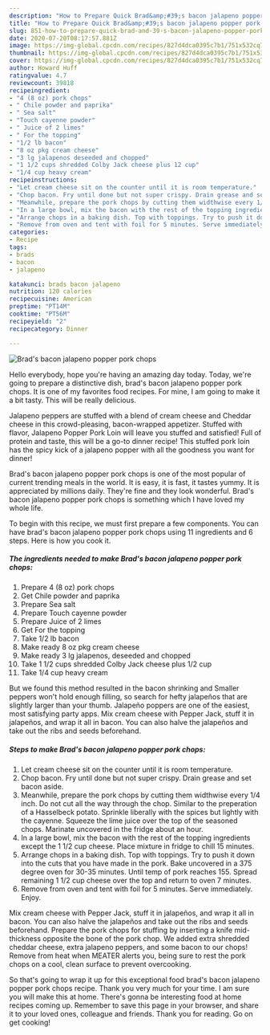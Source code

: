 ```yaml
---
description: "How to Prepare Quick Brad&amp;#39;s bacon jalapeno popper pork chops"
title: "How to Prepare Quick Brad&amp;#39;s bacon jalapeno popper pork chops"
slug: 851-how-to-prepare-quick-brad-and-39-s-bacon-jalapeno-popper-pork-chops
date: 2020-07-20T08:17:57.881Z
image: https://img-global.cpcdn.com/recipes/827d4dca0395c7b1/751x532cq70/brads-bacon-jalapeno-popper-pork-chops-recipe-main-photo.jpg
thumbnail: https://img-global.cpcdn.com/recipes/827d4dca0395c7b1/751x532cq70/brads-bacon-jalapeno-popper-pork-chops-recipe-main-photo.jpg
cover: https://img-global.cpcdn.com/recipes/827d4dca0395c7b1/751x532cq70/brads-bacon-jalapeno-popper-pork-chops-recipe-main-photo.jpg
author: Howard Huff
ratingvalue: 4.7
reviewcount: 39818
recipeingredient:
- "4 (8 oz) pork chops"
- " Chile powder and paprika"
- " Sea salt"
- "Touch cayenne powder"
- " Juice of 2 limes"
- " For the topping"
- "1/2 lb bacon"
- "8 oz pkg cream cheese"
- "3 lg jalapenos deseeded and chopped"
- "1 1/2 cups shredded Colby Jack cheese plus 12 cup"
- "1/4 cup heavy cream"
recipeinstructions:
- "Let cream cheese sit on the counter until it is room temperature."
- "Chop bacon. Fry until done but not super crispy. Drain grease and set bacon aside."
- "Meanwhile, prepare the pork chops by cutting them widthwise every 1/4 inch. Do not cut all the way through the chop. Similar to the preperation of a Hasselbeck potato. Sprinkle liberally with the spices but lightly with the cayenne. Squeeze the lime juice over the top of the seasoned chops. Marinate uncovered in the fridge about an hour."
- "In a large bowl, mix the bacon with the rest of the topping ingredients except the 1 1/2 cup cheese. Place mixture in fridge to chill 15 minutes."
- "Arrange chops in a baking dish. Top with toppings. Try to push it down into the cuts that you have made in the pork. Bake uncovered in a 375 degree oven for 30-35 minutes. Until temp of pork reaches 155. Spread remaining 1 1/2 cup cheese over the top and return to oven 7 minutes."
- "Remove from oven and tent with foil for 5 minutes. Serve immediately. Enjoy."
categories:
- Recipe
tags:
- brads
- bacon
- jalapeno

katakunci: brads bacon jalapeno 
nutrition: 120 calories
recipecuisine: American
preptime: "PT14M"
cooktime: "PT56M"
recipeyield: "2"
recipecategory: Dinner

---
```



![Brad&#39;s bacon jalapeno popper pork chops](https://img-global.cpcdn.com/recipes/827d4dca0395c7b1/751x532cq70/brads-bacon-jalapeno-popper-pork-chops-recipe-main-photo.jpg)

Hello everybody, hope you're having an amazing day today. Today, we're going to prepare a distinctive dish, brad&#39;s bacon jalapeno popper pork chops. It is one of my favorites food recipes. For mine, I am going to make it a bit tasty. This will be really delicious.

Jalapeno peppers are stuffed with a blend of cream cheese and Cheddar cheese in this crowd-pleasing, bacon-wrapped appetizer. Stuffed with flavor, Jalapeno Popper Pork Loin will leave you stuffed and satisfied! Full of protein and taste, this will be a go-to dinner recipe! This stuffed pork loin has the spicy kick of a jalapeno popper with all the goodness you want for dinner!

Brad&#39;s bacon jalapeno popper pork chops is one of the most popular of current trending meals in the world. It is easy, it is fast, it tastes yummy. It is appreciated by millions daily. They're fine and they look wonderful. Brad&#39;s bacon jalapeno popper pork chops is something which I have loved my whole life.


To begin with this recipe, we must first prepare a few components. You can have brad&#39;s bacon jalapeno popper pork chops using 11 ingredients and 6 steps. Here is how you cook it.

<!--inarticleads1-->

##### The ingredients needed to make Brad&#39;s bacon jalapeno popper pork chops:

1. Prepare 4 (8 oz) pork chops
1. Get  Chile powder and paprika
1. Prepare  Sea salt
1. Prepare Touch cayenne powder
1. Prepare  Juice of 2 limes
1. Get  For the topping
1. Take 1/2 lb bacon
1. Make ready 8 oz pkg cream cheese
1. Make ready 3 lg jalapenos, deseeded and chopped
1. Take 1 1/2 cups shredded Colby Jack cheese plus 1/2 cup
1. Take 1/4 cup heavy cream


But we found this method resulted in the bacon shrinking and Smaller peppers won&#39;t hold enough filling, so search for hefty jalapeños that are slightly larger than your thumb. Jalapeño poppers are one of the easiest, most satisfying party apps. Mix cream cheese with Pepper Jack, stuff it in jalapeños, and wrap it all in bacon. You can also halve the jalapeños and take out the ribs and seeds beforehand. 

<!--inarticleads2-->

##### Steps to make Brad&#39;s bacon jalapeno popper pork chops:

1. Let cream cheese sit on the counter until it is room temperature.
1. Chop bacon. Fry until done but not super crispy. Drain grease and set bacon aside.
1. Meanwhile, prepare the pork chops by cutting them widthwise every 1/4 inch. Do not cut all the way through the chop. Similar to the preperation of a Hasselbeck potato. Sprinkle liberally with the spices but lightly with the cayenne. Squeeze the lime juice over the top of the seasoned chops. Marinate uncovered in the fridge about an hour.
1. In a large bowl, mix the bacon with the rest of the topping ingredients except the 1 1/2 cup cheese. Place mixture in fridge to chill 15 minutes.
1. Arrange chops in a baking dish. Top with toppings. Try to push it down into the cuts that you have made in the pork. Bake uncovered in a 375 degree oven for 30-35 minutes. Until temp of pork reaches 155. Spread remaining 1 1/2 cup cheese over the top and return to oven 7 minutes.
1. Remove from oven and tent with foil for 5 minutes. Serve immediately. Enjoy.


Mix cream cheese with Pepper Jack, stuff it in jalapeños, and wrap it all in bacon. You can also halve the jalapeños and take out the ribs and seeds beforehand. Prepare the pork chops for stuffing by inserting a knife mid-thickness opposite the bone of the pork chop. We added extra shredded cheddar cheese, extra jalapeno peppers, and some bacon to our chops! Remove from heat when MEATER alerts you, being sure to rest the pork chops on a cool, clean surface to prevent overcooking. 

So that's going to wrap it up for this exceptional food brad&#39;s bacon jalapeno popper pork chops recipe. Thank you very much for your time. I am sure you will make this at home. There's gonna be interesting food at home recipes coming up. Remember to save this page in your browser, and share it to your loved ones, colleague and friends. Thank you for reading. Go on get cooking!
